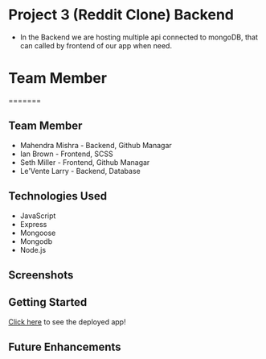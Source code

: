 # Project 3 (Reddit Clone) Backend

- In the Backend we are hosting multiple api connected to mongoDB, that can called by frontend of our app when need.

# Team Member

=======

## Team Member

- Mahendra Mishra - Backend, Github Managar
- Ian Brown - Frontend, SCSS
- Seth Miller - Frontend, Github Managar
- Le'Vente Larry - Backend, Database

## Technologies Used

- JavaScript
- Express
- Mongoose
- Mongodb
- Node.js

## Screenshots

## Getting Started

[Click here](https://github.com/Mahendram2/Project-3-Backend) to see the deployed app!

## Future Enhancements
